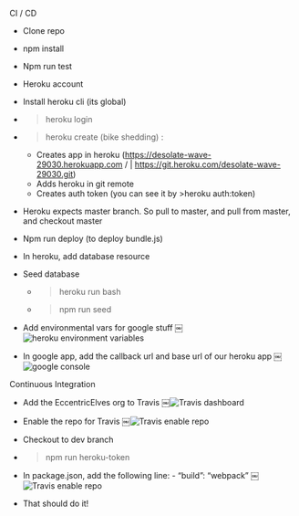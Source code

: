 CI / CD

* Clone repo
* npm install
* Npm run test
* Heroku account
* Install heroku cli (its global)
* > heroku login
* > heroku create (bike shedding) :
  * Creates app in heroku (https://desolate-wave-29030.herokuapp.com / | https://git.heroku.com/desolate-wave-29030.git)
  * Adds heroku in git remote
  * Creates auth token (you can see it by >heroku auth:token)
* Heroku expects master branch. So pull to master, and pull from master, and checkout master
* Npm run deploy (to deploy bundle.js)
* In heroku, add database resource
* Seed database
  * > heroku run bash
  * > npm run seed
* Add environmental vars for google stuff
  ￼![heroku environment variables](https://raw.githubusercontent.com/rushilshakya/GraceShopper/dev/img/googleOauthConfig.jpg)

* In google app, add the callback url and base url of our heroku app
  ￼![google console](https://raw.githubusercontent.com/rushilshakya/GraceShopper/dev/img/herokuEnv.jpg)

Continuous Integration

* Add the EccentricElves org to Travis
  ￼![Travis dashboard](https://raw.githubusercontent.com/rushilshakya/GraceShopper/dev/img/travisOrgs.jpg)

* Enable the repo for Travis
  ￼![Travis enable repo](https://raw.githubusercontent.com/rushilshakya/GraceShopper/dev/img/travisEnableRepo.jpg)

* Checkout to dev branch
* > npm run heroku-token
* In package.json, add the following line: - “build”: “webpack”
  ￼![Travis enable repo](https://raw.githubusercontent.com/rushilshakya/GraceShopper/dev/img/webpack.jpg)

* That should do it!
